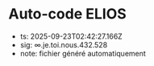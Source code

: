 # Auto-code ELIOS
- ts: 2025-09-23T02:42:27.166Z
- sig: ∞.je.toi.nous.432.528
- note: fichier généré automatiquement